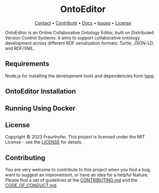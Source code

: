 
<h1 align="center">
  <br>
      OntoEditor
  <br>
</h1>

<p align="center">
  <a href="mailto:ahmad.hemid@fit.fraunhofer.de">Contact</a> •
<a href="https://github.com/ahemaid/OntoEditor/blob/main/CONTRIBUTING.md">Contribute</a> •
<a href="https://ahemaid.github.io/OntoEditor/">Docs</a> •
  <a href="https://github.com/ahemaid/OntoEditor/issues">Issues</a> •
  <a href="https://github.com/ahemaid/OntoEditor/blob/main/LICENSE">License</a>
</p>

OntoEditor is an Online Collaborative Ontology Editor, built on Distributed
Version Control Systems. It aims to support collaborative ontology development
across different RDF serialization formats: Turtle, JSON-LD, and RDF/XML.

Requirements
------------
Node.js for installing the development tools and dependencies form [here](https://nodejs.org/en).

OntoEditor Installation
-----------------

Running Using Docker
-----------------

## License
Copyright © 2023 Fraunhofer. This project is licensed under the MIT License - see the
[LICENSE](LICENSE) for details.

## Contributing
You are very welcome to contribute to this project when you find a bug, want to suggest an improvement, or have an idea for a helpful feature. Please find a set of guidelines at the [CONTRIBUTING.md](https://github.com/ahemaid/OntoEditor/blob/main/CONTRIBUTING.md) and the [CODE_OF_CONDUCT.md](https://github.com/ahemaid/OntoEditor/blob/main/CODE_OF_CONDUCT.md).

